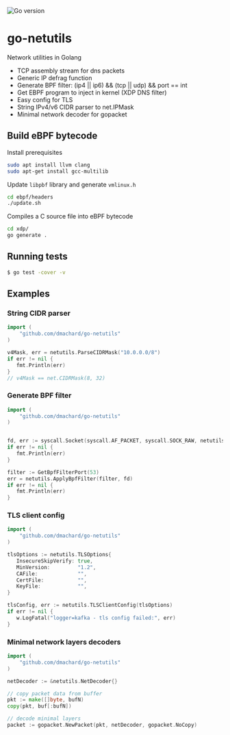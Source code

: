 <img src="https://img.shields.io/badge/go%20version-min%201.21-green" alt="Go version"/>

# go-netutils

Network utilities in Golang
- TCP assembly stream for dns packets
- Generic IP defrag function
- Generate BPF filter: (ip4 || ip6) && (tcp || udp) && port == int
- Get EBPF program to inject in kernel (XDP DNS filter)
- Easy config for TLS
- String IPv4/v6 CIDR parser to net.IPMask
- Minimal network decoder for gopacket

## Build eBPF bytecode

Install prerequisites

```bash
sudo apt install llvm clang
sudo apt-get install gcc-multilib
```

Update `libpbf` library and generate `vmlinux.h`

```bash
cd ebpf/headers
./update.sh
```

Compiles a C source file into eBPF bytecode

```bash
cd xdp/
go generate .
```

## Running tests

```bash
$ go test -cover -v
```

## Examples
### String CIDR parser

```go
import (
	"github.com/dmachard/go-netutils"
)

v4Mask, err = netutils.ParseCIDRMask("10.0.0.0/8")
if err != nil {
   fmt.Println(err)
}
// v4Mask == net.CIDRMask(8, 32)
```

### Generate BPF filter

```go
import (
	"github.com/dmachard/go-netutils"
)


fd, err := syscall.Socket(syscall.AF_PACKET, syscall.SOCK_RAW, netutils.Htons(syscall.ETH_P_ALL))
if err != nil {
   fmt.Println(err)
}

filter := GetBpfFilterPort(53)
err = netutils.ApplyBpfFilter(filter, fd)
if err != nil {
   fmt.Println(err)
}
```

### TLS client config


```go
import (
	"github.com/dmachard/go-netutils"
)

tlsOptions := netutils.TLSOptions{
   InsecureSkipVerify: true,
   MinVersion:         "1.2",
   CAFile:             "",
   CertFile:           "",
   KeyFile:            "",
}

tlsConfig, err := netutils.TLSClientConfig(tlsOptions)
if err != nil {
   w.LogFatal("logger=kafka - tls config failed:", err)
}
```

### Minimal network layers decoders

```go
import (
	"github.com/dmachard/go-netutils"
)

netDecoder := &netutils.NetDecoder{}

// copy packet data from buffer
pkt := make([]byte, bufN)
copy(pkt, buf[:bufN])

// decode minimal layers
packet := gopacket.NewPacket(pkt, netDecoder, gopacket.NoCopy)
```